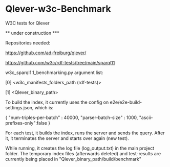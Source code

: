 # Qlever-w3c-Benchmark
W3C tests for Qlever


 ** under construction ***

Repositories needed:

https://github.com/ad-freiburg/qlever/

https://github.com/w3c/rdf-tests/tree/main/sparql11





w3c_sparql1.1_benchmarking.py argument list:

[0] <w3c_manifests_folders_path (rdf-tests)> 

[1] <Qlever_binary_path>



To build the index, it currently uses the config on e2e/e2e-build-settings.json, which is:

{
  "num-triples-per-batch" : 40000,
  "parser-batch-size" : 1000,
  "ascii-prefixes-only":false
}

For each test, it builds the index, runs the server and sends the query. After it, it terminates the server and starts over again (new test).

While running, it creates the log file (log_output.txt) in the main project folder.
The temporary index files (afterwards deleted) and test-results are currently being placed in "Qlever_binary_path/build/benchmark"

